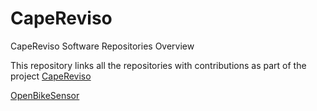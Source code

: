 # CapeReviso
CapeReviso Software Repositories Overview

This repository links all the repositories with contributions as part of the project [CapeReviso](capereviso.hlrs.de)

[OpenBikeSensor](https://github.com/openbikesensor)

